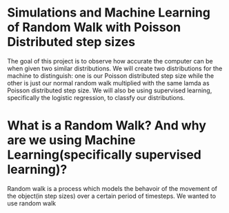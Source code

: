 # Simulations and Machine Learning of Random Walk with Poisson Distributed step sizes
The goal of this project is to observe how accurate the computer can be when given two similar distributions. We will create two distributions for the machine to distinguish: one is our Poisson distributed step size while the other is just our normal random walk multiplied with the same lamda as Poisson distributed step size. We will also be using supervised learning, specifically the logistic regression, to classfy our distributions. 
# What is a Random Walk? And why are we using Machine Learning(specifically supervised learning)?
Random walk is a process which models the behavoir of the movement of the object(in step sizes) over a certain period of timesteps. We wanted to use random walk
